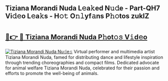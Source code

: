 ## Tiziana Morandi Nuda L𝚎a𝚔ed N𝚞𝚍e - Part-QH7 Vi𝚍𝚎o L𝚎a𝚔s - H𝚘𝚝 O𝚗𝚕yf𝚊ns P𝚑𝚘tos zukIZ

# <h2><a href="http://kfc2m5.oniu.top/?m=Tiziana+Morandi+Nuda">🔗👉 🔴 Tiziana Morandi Nuda P𝚑ot𝚘𝚜 V𝚒d𝚎o</a></h2>

[![Tiziana Morandi Nuda Nu𝚍e𝚜](https://i.imgur.com/0qMVB7G.gif)](http://kfc2m5.oniu.top/?m=Tiziana+Morandi+Nuda)
Virtual performer and multimedia artist Tiziana Morandi Nuda, famed for distributing dance and lifestyle inspiration through trending choreographies and compact films. Dedicated advocate for animal welfare Tiziana Morandi Nuda, celebrated for their passion and efforts to promote the well-being of animals.  
